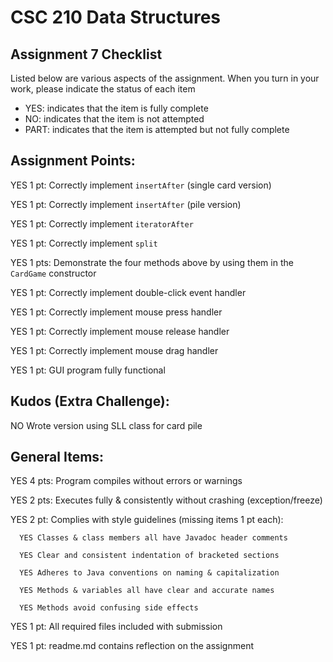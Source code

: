 # CSC 210 Data Structures
## Assignment 7 Checklist

Listed below are various aspects of the assignment.  When you turn in
your work, please indicate the status of each item

- YES: indicates that the item is fully complete
- NO: indicates that the item is not attempted
- PART: indicates that the item is attempted but not fully complete

## Assignment Points:

YES 1 pt: Correctly implement `insertAfter` (single card version)

YES 1 pt: Correctly implement `insertAfter` (pile version)

YES 1 pt: Correctly implement `iteratorAfter`

YES 1 pt: Correctly implement `split`

YES 1 pts: Demonstrate the four methods above by using them in the `CardGame` constructor

YES 1 pt: Correctly implement double-click event handler

YES 1 pt: Correctly implement mouse press handler

YES 1 pt: Correctly implement mouse release handler

YES 1 pt: Correctly implement mouse drag handler

YES 1 pt: GUI program fully functional

## Kudos (Extra Challenge):

NO Wrote version using SLL class for card pile


## General Items:

YES 4 pts: Program compiles without errors or warnings

YES 2 pts: Executes fully & consistently without crashing (exception/freeze)

YES 2 pt: Complies with style guidelines (missing items 1 pt each):

      YES Classes & class members all have Javadoc header comments

      YES Clear and consistent indentation of bracketed sections

      YES Adheres to Java conventions on naming & capitalization

      YES Methods & variables all have clear and accurate names

      YES Methods avoid confusing side effects

YES 1 pt: All required files included with submission

YES 1 pt: readme.md contains reflection on the assignment
